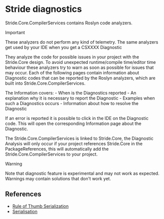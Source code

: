 # Stride diagnostics

Stride.Core.CompilerServices contains Roslyn code analyzers.

> [!IMPORTANT]
> These analyzers do not perform any kind of telemetry.
> The same analyzers get used by your IDE when you get a CSXXXX Diagnostic

They analyze the code for possible issues in your project with the Stride.Core design.
To avoid unexpected runtime/compile time/editor time behaviour these analyzers try to warn as soon as possible for issues that may occur.
Each of the following pages contain information about Diagnostic codes that can be reported by the Roslyn analyzers, which are built into Stride.Core.CompilerServices.

The Information covers:
    - When is the Diagnostics reported
    - An explanation why it is necessary to report the Diagnostic
    - Examples when such a Diagnostics occurs
    - Information about how to resolve the Diagnostic

If an error is reported it is possible to click in the IDE on the Diagnostic code.
This will open the corresponding Information page about the Diagnostic.

The Stride.Core.CompilerServices is linked to Stride.Core, the Diagnostic Analysis will only occur if your project references Stride.Core in the PackageReferences, this will automatically add the Stride.Core.CompilerServices to your project.

> [!WARNING]
> Note that diagnostic feature is experimental and may not work as expected.
> Warnings may contain solutions that don't work yet.

## References

- [Rule of Thumb Serialization](../manual/scripts/serialization.md#rule-of-thumb)
- [Serialisation](../manual/scripts/serialization.md)
